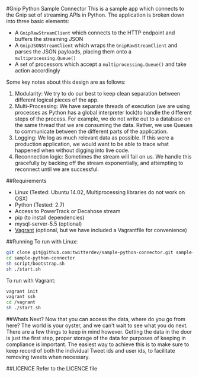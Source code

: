 #Gnip Python Sample Connector
This is a sample app which connects to the Gnip set of streaming APIs in Python. The application is broken down into three basic elements:
 - A ```GnipRawStreamClient``` which connects to the HTTP endpoint and buffers the streaming JSON
 - A ```GnipJSONStreamClient``` which wraps the ```GnipRawStreamClient``` and parses the JSON payloads, placing them onto a ```multiprocessing.Queue()```
 - A set of processors which accept a ```multiprocessing.Queue()``` and take action accordingly

Some key notes about this design are as follows:
 1. Modularity: We try to do our best to keep clean separation between different logical pieces of the app.
 2. Multi-Processing: We have separate threads of execution (we are using processes as Python has a global interpreter lock)to handle the different steps of the process. For example, we do not write out to a database on the same thread that we are consuming the data. Rather, we use Queues to communicate between the different parts of the application.
 3. Logging: We log as much relevant data as possible. If this were a production application, we would want to be able to trace what happened when without digging into live code.
 4. Reconnection logic: Sometimes the stream will fail on us. We handle this gracefully by backing off the stream exponentially, and attempting to reconnect until we are successful.

##Requirements

 - Linux (Tested: Ubuntu 14.02, Multiprocessing libraries do not work on OSX)
 - Python (Tested: 2.7)
 - Access to PowerTrack or Decahose stream
 - pip (to install dependencies)
 - mysql-server-5.5 (optional)
 - [Vagrant](https://www.vagrantup.com/) (optional, but we have included a Vagrantfile for convenience)

##Running
 To run with Linux:
 ```bash
 git clone git@github.com:twitterdev/sample-python-connector.git sample-python-connector
 cd sample-python-connector
 sh script/bootstrap.sh
 sh ./start.sh
 ```

 To run with Vagrant:
 ```bash
 vagrant init
 vagrant ssh
 cd /vagrant
 sh ./start.sh
 ```

##Whats Next?
Now that you can access the data, where do you go from here? The world is your
oyster, and we can't wait to see what you do next. There are a few things to keep
in mind however. Getting the data in the door is just the first step, proper storage
of the data for purposes of keeping in compliance is important. The easiest
way to achieve this is to make sure to keep record of both the individual Tweet ids
and user ids, to facilitate removing tweets when necessary.

##LICENCE
Refer to the LICENCE file
